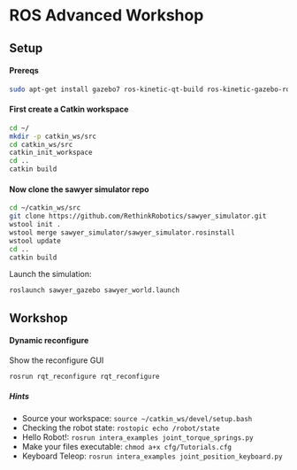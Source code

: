 # ROS Advanced Workshop

## Setup

#### Prereqs
```bash
sudo apt-get install gazebo7 ros-kinetic-qt-build ros-kinetic-gazebo-ros-control ros-kinetic-gazebo-ros-pkgs ros-kinetic-ros-control ros-kinetic-control-toolbox ros-kinetic-realtime-tools ros-kinetic-ros-controllers ros-kinetic-xacro python-wstool ros-kinetic-tf-conversions ros-kinetic-kdl-parser ros-kinetic-sns-ik-lib python-rosinstall git-core python-argparse python-wstool python-vcstools python-rosdep ros-kinetic-control-msgs ros-kinetic-joystick-drivers ros-kinetic-xacro ros-kinetic-tf2-ros ros-kinetic-rviz ros-kinetic-cv-bridge ros-kinetic-actionlib ros-kinetic-actionlib-msgs ros-kinetic-dynamic-reconfigure ros-kinetic-trajectory-msgs ros-kinetic-rospy-message-converter
```

#### First create a Catkin workspace
```bash
cd ~/
mkdir -p catkin_ws/src
cd catkin_ws/src
catkin_init_workspace
cd ..
catkin build
```

#### Now clone the sawyer simulator repo

```bash
cd ~/catkin_ws/src
git clone https://github.com/RethinkRobotics/sawyer_simulator.git
wstool init .
wstool merge sawyer_simulator/sawyer_simulator.rosinstall
wstool update
cd ..
catkin build
```

Launch the simulation:
```bash
roslaunch sawyer_gazebo sawyer_world.launch
```

## Workshop

#### Dynamic reconfigure

Show the reconfigure GUI
```
rosrun rqt_reconfigure rqt_reconfigure
``` 

##### Hints
- Source your workspace: `source ~/catkin_ws/devel/setup.bash`
- Checking the robot state: `rostopic echo /robot/state`
- Hello Robot!: `rosrun intera_examples joint_torque_springs.py`
- Make your files executable: `chmod a+x cfg/Tutorials.cfg`
- Keyboard Teleop: `rosrun intera_examples joint_position_keyboard.py`
